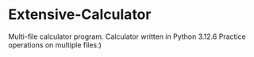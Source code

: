 # Extensive-Calculator
Multi-file calculator program. Calculator written in Python 3.12.6  Practice operations on multiple files:)
